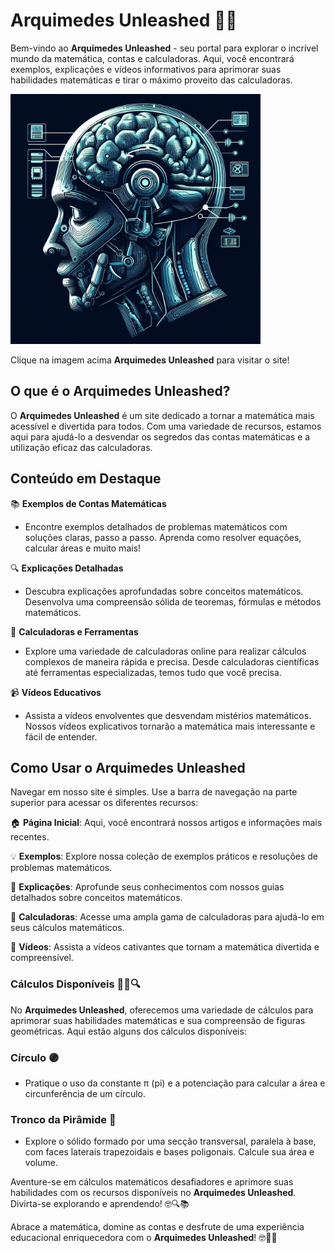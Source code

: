 # Arquimedes Unleashed 🔢🚀

Bem-vindo ao **Arquimedes Unleashed** - seu portal para explorar o incrível mundo da matemática, contas e calculadoras. Aqui, você encontrará exemplos, explicações e vídeos informativos para aprimorar suas habilidades matemáticas e tirar o máximo proveito das calculadoras.

<a href="https://samdevfocus.github.io/Arquimedes-Unleashed/">
  <img src="https://github.com/SamDevFocus/Arquimedes-Unleashed/blob/main/assets/img/iconePgJPG.jpeg?raw=true" width="400">
</a>

Clique na imagem acima **Arquimedes Unleashed** para visitar o site!


## O que é o Arquimedes Unleashed?

O **Arquimedes Unleashed** é um site dedicado a tornar a matemática mais acessível e divertida para todos. Com uma variedade de recursos, estamos aqui para ajudá-lo a desvendar os segredos das contas matemáticas e a utilização eficaz das calculadoras.

## Conteúdo em Destaque

📚 **Exemplos de Contas Matemáticas**
- Encontre exemplos detalhados de problemas matemáticos com soluções claras, passo a passo. Aprenda como resolver equações, calcular áreas e muito mais!

🔍 **Explicações Detalhadas**
- Descubra explicações aprofundadas sobre conceitos matemáticos. Desenvolva uma compreensão sólida de teoremas, fórmulas e métodos matemáticos.

🧮 **Calculadoras e Ferramentas**
- Explore uma variedade de calculadoras online para realizar cálculos complexos de maneira rápida e precisa. Desde calculadoras científicas até ferramentas especializadas, temos tudo que você precisa.

📹 **Vídeos Educativos**
- Assista a vídeos envolventes que desvendam mistérios matemáticos. Nossos vídeos explicativos tornarão a matemática mais interessante e fácil de entender.

## Como Usar o Arquimedes Unleashed

Navegar em nosso site é simples. Use a barra de navegação na parte superior para acessar os diferentes recursos:

🏠 **Página Inicial**: Aqui, você encontrará nossos artigos e informações mais recentes.

💡 **Exemplos**: Explore nossa coleção de exemplos práticos e resoluções de problemas matemáticos.

📘 **Explicações**: Aprofunde seus conhecimentos com nossos guias detalhados sobre conceitos matemáticos.

🧮 **Calculadoras**: Acesse uma ampla gama de calculadoras para ajudá-lo em seus cálculos matemáticos.

🎥 **Vídeos**: Assista a vídeos cativantes que tornam a matemática divertida e compreensível.

### Cálculos Disponíveis 🧮📐🔍

No **Arquimedes Unleashed**, oferecemos uma variedade de cálculos para aprimorar suas habilidades matemáticas e sua compreensão de figuras geométricas. Aqui estão alguns dos cálculos disponíveis:

### Círculo 🟣

- Pratique o uso da constante π (pi) e a potenciação para calcular a área e circunferência de um círculo.

### Tronco da Pirâmide 🏰

- Explore o sólido formado por uma secção transversal, paralela à base, com faces laterais trapezoidais e bases poligonais. Calcule sua área e volume.

Aventure-se em cálculos matemáticos desafiadores e aprimore suas habilidades com os recursos disponíveis no **Arquimedes Unleashed**. Divirta-se explorando e aprendendo! 🤓🔍📚

Abrace a matemática, domine as contas e desfrute de uma experiência educacional enriquecedora com o **Arquimedes Unleashed**! 🤓🔢🌟
